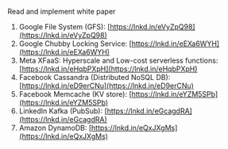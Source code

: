 Read and implement white paper  
  
1. Google File System (GFS): [https://lnkd.in/eVyZpQ98](https://lnkd.in/eVyZpQ98)  
2. Google Chubby Locking Service: [https://lnkd.in/eEXa6WYH](https://lnkd.in/eEXa6WYH)  
3. Meta XFaaS: Hyperscale and Low-cost serverless functions: [https://lnkd.in/eHqbPXpH](https://lnkd.in/eHqbPXpH)  
4. Facebook Cassandra (Distributed NoSQL DB): [https://lnkd.in/eD9erCNu](https://lnkd.in/eD9erCNu)  
5. Facebook Memcache (KV store): [https://lnkd.in/eYZM5SPb](https://lnkd.in/eYZM5SPb)  
6. LinkedIn Kafka (PubSub): [https://lnkd.in/eGcagdRA](https://lnkd.in/eGcagdRA)  
7. Amazon DynamoDB: [https://lnkd.in/eQxJXgMs](https://lnkd.in/eQxJXgMs)